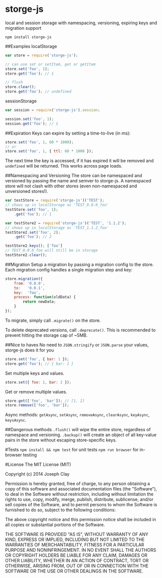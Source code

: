 storge-js
=========

local and session storage with namespacing, versioning, expiring keys and migration support

`npm install storge-js`

##Examples
localStorage
```js
var store = require('storge-js');

// can use set or setItem, get or getItem
store.set('foo', 1);
store.get('foo'); // 1

// flush
store.clear();
store.get('foo'); // undefined
```

sessionStorage
```js
var session = require('storge-js').session;

session.set('foo', 1);
session.get('foo'); // 1
```

##Expiration
Keys can expire by setting a time-to-live (in ms):
```js
store.set('foo', 1, 60 * 1000);
// or
store.set('foo', 1, { ttl: 60 * 1000 });
```
The next time the key is accessed, if it has expired it
will be removed and `undefined` will be returned. This works
across page loads.

##Namespacing and Versioning
The store can be namespaced and versioned by passing the name and semver
to storge-js. A namespaced store will not clash with other
stores (even non-namespaced and unversioned stores!).
```js
var testStore = require('storge-js')('TEST');
// shows up in localStorage as 'TEST_0.0.0_foo'
testStore.set('foo', 1);
    .get('foo'); // 1

var testStore2 = require('storge-js')('TEST', '1.1.2');
// shows up in localStorage as 'TEST_1.1.2_foo'
testStore2.set('foo', 2);
    .get('foo'); // 2

testStore2.keys(); ['foo']
// TEST_0.0.0_foo will still be in storage
testStore2.clear();
```

##Migration
Setup a migration by passing a migration config to the store. Each
migration config handles a single migration step and key:
```js
store.migration({
    from: '0.0.0',
    to:   '0.0.1',
    key:  'foo',
    process: function(oldData) {
        return newData;
    }
});
```
To migrate, simply call `.migrate()` on the store.

To delete deprecated versions, call `.deprecate()`. This is recommended to
prevent hitting the storage cap of ~5MB.

##Nice to haves
No need to `JSON.stringify` or `JSON.parse` your values, storge-js does it for you
```js
store.set('foo', { bar: 1 });
store.get('foo'); // { bar: 1 }
```

Set multiple keys and values.
```js
store.set({ foo: 1, bar: 2 });
```

Get or remove multiple values.
```js
store.get(['foo', 'bar']); // [1, 2]
store.remove(['foo', 'bar']);
```

Async methods: `getAsync`, `setAsync`, `removeAsync`, `clearAsync`, `keyAsync`, `keysAsync`.

##Dangerous methods
`.flush()` will wipe the entire store, regardless of namespace and versioning.
`.backup()` will create an object of all key-value pairs in the store without
escaping store-specific keys.

#Tests
`npm install && npm test` for unit tests
`npm run browser` for in-browser testing

#License
The MIT License (MIT)

Copyright (c) 2014 Joseph Clay

Permission is hereby granted, free of charge, to any person obtaining a copy
of this software and associated documentation files (the "Software"), to deal
in the Software without restriction, including without limitation the rights
to use, copy, modify, merge, publish, distribute, sublicense, and/or sell
copies of the Software, and to permit persons to whom the Software is
furnished to do so, subject to the following conditions:

The above copyright notice and this permission notice shall be included in
all copies or substantial portions of the Software.

THE SOFTWARE IS PROVIDED "AS IS", WITHOUT WARRANTY OF ANY KIND, EXPRESS OR
IMPLIED, INCLUDING BUT NOT LIMITED TO THE WARRANTIES OF MERCHANTABILITY,
FITNESS FOR A PARTICULAR PURPOSE AND NONINFRINGEMENT.  IN NO EVENT SHALL THE
AUTHORS OR COPYRIGHT HOLDERS BE LIABLE FOR ANY CLAIM, DAMAGES OR OTHER
LIABILITY, WHETHER IN AN ACTION OF CONTRACT, TORT OR OTHERWISE, ARISING FROM,
OUT OF OR IN CONNECTION WITH THE SOFTWARE OR THE USE OR OTHER DEALINGS IN
THE SOFTWARE.